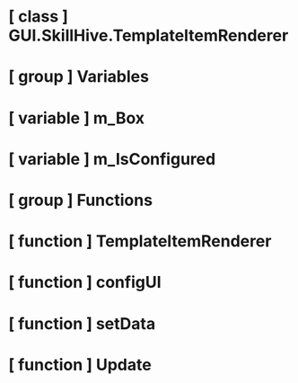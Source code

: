 # [ class ] GUI.SkillHive.TemplateItemRenderer

# [ group ] Variables

# [ variable ] m_Box

# [ variable ] m_IsConfigured

# [ group ] Functions

# [ function ] TemplateItemRenderer

# [ function ] configUI

# [ function ] setData

# [ function ] Update

